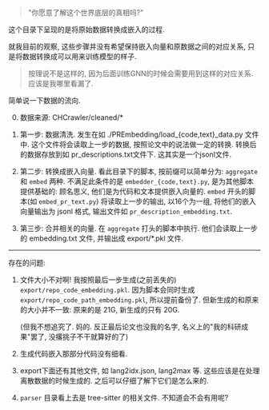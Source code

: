 
> "你愿意了解这个世界底层的真相吗?" 

这个目录下呈现的是将原始数据转换成嵌入的过程. 

就我目前的观察, 这些步骤并没有希望保持嵌入向量和原数据之间的对应关系, 
只是将数据转换成可以用来训练模型的样子. 

> 按理说不是这样的, 因为后面训练GNN的时候会需要用到这样的对应关系. 应该是我哪里看漏了. 

简单说一下数据的流向. 

0. 数据来源: CHCrawler/cleaned/* 

1. 第一步: 数据清洗. 发生在如 ./PREmbedding/load_{code,text}_data.py 文件中. 这个文件将会读取上一步的数据, 按照论文中的说法做一定的转换. 转换后的数据存放到如 pr_descriptions.txt文件下. 这其实是一个jsonl文件. 

2. 第二步: 转换成嵌入向量. 看此目录下的脚本, 按前缀可以简单分为: `aggregate` 和 `embed` 两种. 不满足此条件的是 `embedder_{code,text}.py`, 是为其他脚本提供基础的: 顾名思义, 他们是为代码和文本提供嵌入向量的. `embed` 开头的脚本(如 `embed_pr_text.py`) 将读取上一步的输出, 以16个为一组, 将他们的嵌入向量输出为 jsonl 格式, 输出文件如 `pr_description_embedding.txt`.

3. 第三步: 合并相关的向量. 在 `aggregate` 打头的脚本中执行. 他们会读取上一步的 embedding.txt 文件, 并输出成 export/*.pkl 文件.


--------------------------------------------------------------------------------

存在的问题: 

1. 文件大小不对啊! 
   我按照最后一步生成(之前丢失的) `export/repo_code_embedding.pkl`. 
   因为脚本会同时生成 `export/repo_code_path_embedding.pkl`, 所以提前备份了. 
   但新生成的和原来的大小并不一致: 原来的是 21G, 新生成的只有 20G. 

   (但我不想追究了. 妈的. 反正最后论文也没我的名字, 名义上的"我的科研成果"罢了, 没撂挑子不干就算好的了)

2. 生成代码嵌入那部分代码没有细看. 

3. export下面还有其他文件, 如 lang2idx.json, lang2max 等. 这些应该是在处理离散数据的时候生成的. 之后可以仔细了解下它们是怎么来的. 

4. `parser` 目录看上去是 tree-sitter 的相关文件. 不知道会不会有用呢? 


